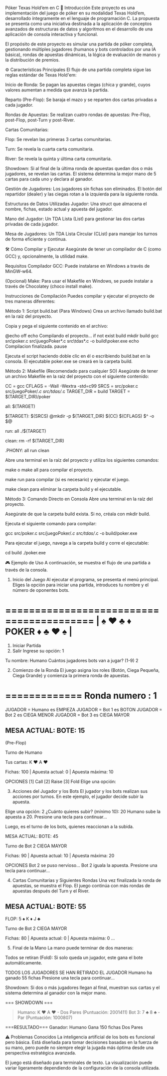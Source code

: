 Póker Texas Hold’em en C
📖 Introducción
Este proyecto es una implementación del juego de póker en su modalidad Texas Hold’em, desarrollado íntegramente en el lenguaje de programación C. La propuesta se presenta como una iniciativa destinada a la aplicación de conceptos avanzados de estructuras de datos y algoritmos en el desarrollo de una aplicación de consola interactiva y funcional.

El propósito de este proyecto es simular una partida de póker completa, gestionando múltiples jugadores (humanos y bots controlados por una IA básica), rondas de apuestas dinámicas, la lógica de evaluación de manos y la distribución de premios.

⚙️ Características Principales
El flujo de una partida completa sigue las reglas estándar de Texas Hold'em:

Inicio de Ronda: Se pagan las apuestas ciegas (chica y grande), cuyos valores aumentan a medida que avanza la partida.

Reparto (Pre-Flop): Se baraja el mazo y se reparten dos cartas privadas a cada jugador.

Rondas de Apuestas: Se realizan cuatro rondas de apuestas: Pre-Flop, post-Flop, post-Turn y post-River.

Cartas Comunitarias:

Flop: Se revelan las primeras 3 cartas comunitarias.

Turn: Se revela la cuarta carta comunitaria.

River: Se revela la quinta y última carta comunitaria.

Showdown: Si al final de la última ronda de apuestas quedan dos o más jugadores, se revelan las cartas. El sistema determina la mejor mano de 5 cartas para cada uno y declara al ganador.

Gestión de Jugadores: Los jugadores sin fichas son eliminados. El botón del repartidor (dealer) y las ciegas rotan a la izquierda para la siguiente ronda.

Estructuras de Datos Utilizadas
Jugador: Una struct que almacena el nombre, fichas, estado actual y apuesta del jugador.

Mano del Jugador: Un TDA Lista (List) para gestionar las dos cartas privadas de cada jugador.

Mesa de Jugadores: Un TDA Lista Circular (CList) para manejar los turnos de forma eficiente y continua.

🛠️ Cómo Compilar y Ejecutar
Asegúrate de tener un compilador de C (como GCC) y, opcionalmente, la utilidad make.

Requisitos
Compilador GCC: Puede instalarse en Windows a través de MinGW-w64.

(Opcional) Make: Para usar el Makefile en Windows, se puede instalar a través de Chocolatey (choco install make).

Instrucciones de Compilación
Puedes compilar y ejecutar el proyecto de tres maneras diferentes:

Método 1: Script build.bat (Para Windows)
Crea un archivo llamado build.bat en la raíz del proyecto.

Copia y pega el siguiente contenido en el archivo:

@echo off
echo Compilando el proyecto...
if not exist build mkdir build
gcc src\poker.c src\juegoPoker\*.c src\tdas\*.c -o build\poker.exe
echo Compilacion finalizada.
pause

Ejecuta el script haciendo doble clic en él o escribiendo build.bat en la consola. El ejecutable poker.exe se creará en la carpeta build.

Método 2: Makefile (Recomendado para cualquier SO)
Asegúrate de tener un archivo Makefile en la raíz del proyecto con el siguiente contenido:

CC = gcc
CFLAGS = -Wall -Wextra -std=c99
SRCS = src/poker.c src/juegoPoker/*.c src/tdas/*.c
TARGET_DIR = build
TARGET = $(TARGET_DIR)/poker

all: $(TARGET)

$(TARGET): $(SRCS)
	@mkdir -p $(TARGET_DIR)
	$(CC) $(CFLAGS) $^ -o $@

run: all
	./$(TARGET)

clean:
	rm -rf $(TARGET_DIR)

.PHONY: all run clean

Abre una terminal en la raíz del proyecto y utiliza los siguientes comandos:

make o make all para compilar el proyecto.

make run para compilar (si es necesario) y ejecutar el juego.

make clean para eliminar la carpeta build y el ejecutable.

Método 3: Comando Directo en Consola
Abre una terminal en la raíz del proyecto.

Asegúrate de que la carpeta build exista. Si no, créala con mkdir build.

Ejecuta el siguiente comando para compilar:

gcc src/poker.c src/juegoPoker/*.c src/tdas/*.c -o build/poker.exe

Para ejecutar el juego, navega a la carpeta build y corre el ejecutable:

cd build
./poker.exe

🎮 Ejemplo de Uso
A continuación, se muestra el flujo de una partida a través de la consola.

1. Inicio del Juego
Al ejecutar el programa, se presenta el menú principal. Eliges la opción para iniciar una partida, introduces tu nombre y el número de oponentes bots.

=========================================
|  ♠   ♥   ♣   ♦  POKER  ♦   ♣   ♥   ♠  |
=========================================
1) Iniciar Partida
2) Salir
Ingrese su opción: 1

Tu nombre:
Humano
Cuántos jugadores bots van a jugar? (1-9)
2

2. Comienzo de la Ronda
El juego asigna los roles (Botón, Ciega Pequeña, Ciega Grande) y comienza la primera ronda de apuestas.

=============
Ronda numero : 1
=============

JUGADOR = Humano es EMPIEZA
JUGADOR = Bot 1 es BOTON
JUGADOR = Bot 2 es CIEGA MENOR
JUGADOR = Bot 3 es CIEGA MAYOR

MESA ACTUAL:
BOTE: 15
--------------------------------------------------
(Pre-Flop)

Turno de Humano

Tus cartas:
K ♥
A ♥

Fichas: 100 | Apuesta actual: 0 | Apuesta máxima: 10

OPCIONES
[1] Call [2] Raise [3] Fold
Elige una opción:

3. Acciones del Jugador y los Bots
El jugador y los bots realizan sus acciones por turnos. En este ejemplo, el jugador decide subir la apuesta.

Elige una opción: 2
¿Cuánto quieres subir? (mínimo 10): 20
Humano sube la apuesta a 20.
Presione una tecla para continuar...

Luego, es el turno de los bots, quienes reaccionan a la subida.

MESA ACTUAL:
BOTE: 45

Turno de Bot 2
CIEGA MAYOR

Fichas: 90 | Apuesta actual: 10 | Apuesta máxima: 20

OPCIONES
Bot 2 se puso nervioso...
Bot 2 iguala la apuesta.
Presione una tecla para continuar...

4. Cartas Comunitarias y Siguientes Rondas
Una vez finalizada la ronda de apuestas, se muestra el Flop. El juego continúa con más rondas de apuestas después del Turn y el River.

MESA ACTUAL:
BOTE: 55
--------------------------------------------------
FLOP: 5 ♠   K ♦   J ♣

Turno de Bot 2
CIEGA MAYOR

Fichas: 80 | Apuesta actual: 0 | Apuesta máxima: 0
...

5. Final de la Mano
La mano puede terminar de dos maneras:

Todos se retiran (Fold): Si solo queda un jugador, este gana el bote automáticamente.

TODOS LOS JUGADORES SE HAN RETIRADO
EL JUGADOR Humano ha ganado 55 fichas
Presione una tecla para continuar...

Showdown: Si dos o más jugadores llegan al final, muestran sus cartas y el sistema determina al ganador con la mejor mano.

=== SHOWDOWN ===

> Humano: K ♥ A ♥ - Dos Pares (Puntuación: 2001411)
> Bot 3: 7 ♣ 8 ♣ - Par (Puntuación: 1000807)

===RESULTADO===
Ganador: Humano
Gana 150 fichas
Dos Pares

⚠️ Problemas Conocidos
La inteligencia artificial de los bots es funcional pero básica. Está diseñada para tomar decisiones basadas en la fuerza de su mano, pero puede no siempre elegir la jugada más óptima desde una perspectiva estratégica avanzada.

El juego está diseñado para terminales de texto. La visualización puede variar ligeramente dependiendo de la configuración de la consola utilizada.